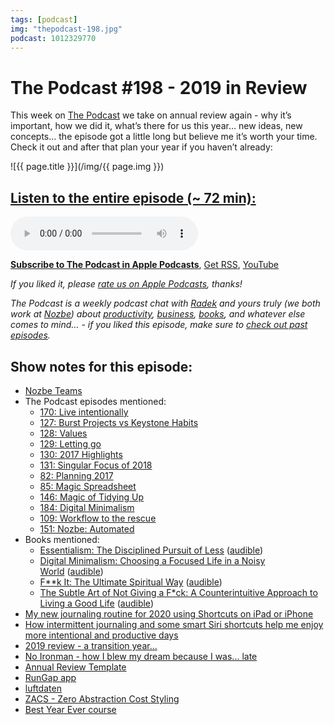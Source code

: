 ```yaml
---
tags: [podcast]
img: "thepodcast-198.jpg"
podcast: 1012329770
---
```


# The Podcast #198 - 2019 in Review

This week on [The Podcast][p] we take on annual review again - why it’s important, how we did it, what’s there for us this year... new ideas, new concepts... the episode got a little long but believe me it’s worth your time. Check it out and after that plan your year if you haven’t already:

<!--More-->

![{{ page.title }}](/img/{{ page.img }})

## [Listen to the entire episode (~ 72 min):][e]

<audio controls>
<source src="https://files.nozbe.com/podcast/198.mp3" type="audio/mpeg">
</audio>

**[Subscribe to The Podcast in Apple Podcasts][i]**, [Get RSS][rss], [YouTube][y]

*If you liked it, please [rate us on Apple Podcasts][i], thanks!*

*The Podcast is a weekly podcast chat with [Radek][r] and yours truly (we both work at [Nozbe][n]) about [productivity](/productivity), [business](/business), [books](/books), and whatever else comes to mind… - if you liked this episode, make sure to [check out past episodes](/podcast).*

## Show notes for this episode:

  * [Nozbe Teams](https://nozbe.com/teams/)
  * The Podcast episodes mentioned:
    * [170: Live intentionally](https://thepodcast.fm/170)
    * [127: Burst Projects vs Keystone Habits](https://thepodcast.fm/127)
    * [128: Values](https://thepodcast.fm/128)
    * [129: Letting go](https://thepodcast.fm/129)
    * [130: 2017 Highlights](https://thepodcast.fm/130)
    * [131: Singular Focus of 2018](https://thepodcast.fm/131)
    * [82: Planning 2017](https://thepodcast.fm/82)
    * [85: Magic Spreadsheet](https://thepodcast.fm/85)
    * [146: Magic of Tidying Up](https://thepodcast.fm/146)
    * [184: Digital Minimalism](https://thepodcast.fm/episodes/184)
    * [109: Workflow to the rescue](https://thepodcast.fm/109)
    * [151: Nozbe: Automated](https://thepodcast.fm/episodes/151)
  * Books mentioned:
    * [Essentialism: The Disciplined Pursuit of Less](https://www.amazon.com/Essentialism-Disciplined-Pursuit-Greg-McKeown/dp/0804137382/) ([audible](https://www.audible.com/pd/Essentialism-Audiobook/B00IWZ6XGA))
    * [Digital Minimalism: Choosing a Focused Life in a Noisy World](https://www.amazon.com/Digital-Minimalism-Choosing-Focused-Noisy/dp/0525536515/) ([audible](https://www.audible.com/pd/Digital-Minimalism-Audiobook/B07LGF8TCJ))
    * [F**k It: The Ultimate Spiritual Way](https://www.amazon.com/F-k-Ultimate-Spiritual-Way/dp/1401945996/) ([audible](https://www.audible.com/pd/F-k-It-Audiobook/B00IFLFF2Y))
    * [The Subtle Art of Not Giving a F*ck: A Counterintuitive Approach to Living a Good Life](https://www.amazon.com/Subtle-Art-Not-Giving-Counterintuitive/dp/0062457713/) ([audible](https://www.audible.com/pd/The-Subtle-Art-of-Not-Giving-a-F-ck-Audiobook/B01I28NFEE))
  * [My new journaling routine for 2020 using Shortcuts on iPad or iPhone](https://sliwinski.com/newjournal/)
  * [How intermittent journaling and some smart Siri shortcuts help me enjoy more intentional and productive days](https://sliwinski.com/journaling/)
  * [2019 review - a transition year...](https://sliwinski.com/2019/)
  * [No Ironman - how I blew my dream because I was... late](https://sliwinski.com/noiron/)
  * [Annual Review Template](https://nozbe.how/nf9bi)
  * [RunGap app](https://www.rungap.com/)
  * [luftdaten](https://luftdaten.info/)
  * [ZACS - Zero Abstraction Cost Styling](https://github.com/Nozbe/zacs)
  * [Best Year Ever course](https://bestyearever.me/course/?utm_source=direct)

[y]: https://michael.gratis/thepodcastyt
[rss]: http://thepodcast.fm/episodes?format=RSS
[e]: http://thepodcast.fm/episodes/198

[p]: https://michael.gratis/thepodcastfm
[n]: https://nozbe.com/?a=mike
[r]: https://michael.gratis/radex
[i]: https://michael.gratis/thepodcast
[o]: https://michael.gratis/ipadonly

